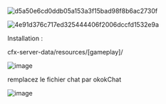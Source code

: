 
![d5a50e6cd0ddb05a153a3f15bad98f8b6ac2730f](https://user-images.githubusercontent.com/83259991/164367939-1d1f5374-1975-43d5-a21b-2bccce575323.png)

![4e91d376c717ed325444406f2006dccfd1532e9a](https://user-images.githubusercontent.com/83259991/164367932-0d14602a-be69-4d05-aa7d-8f75d3565187.png)

Installation :

cfx-server-data/resources/[gameplay]/

![image](https://user-images.githubusercontent.com/83259991/164367907-fdcb6cb0-ee0a-4059-9a8f-893e3f1dafd8.png)


remplacez le fichier chat par okokChat

![image](https://user-images.githubusercontent.com/83259991/164367879-2e6a976e-0310-4bc4-b370-ca7758880d91.png)
